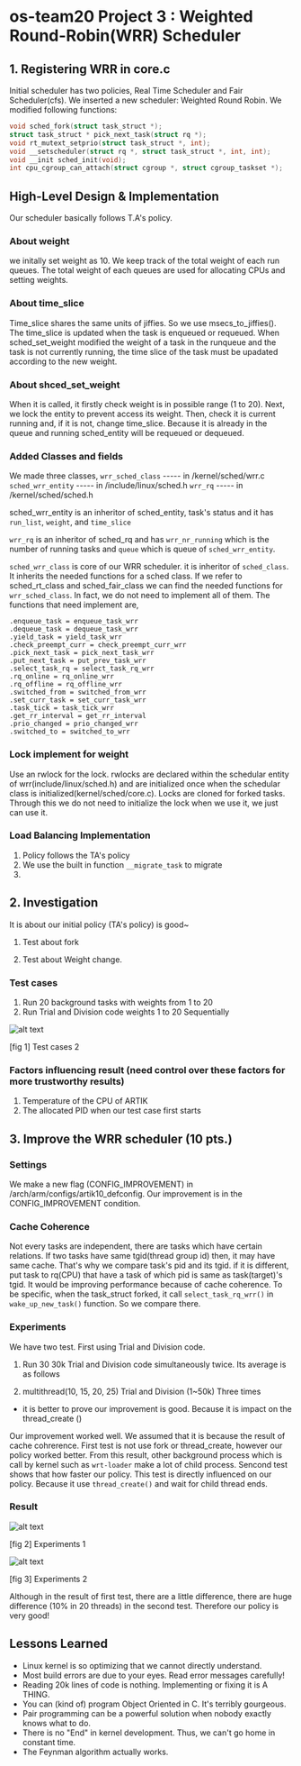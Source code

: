 # os-team20 Project 3 : Weighted Round-Robin(WRR) Scheduler

## 1. Registering WRR in core.c
Initial scheduler has two policies, Real Time Scheduler and Fair Scheduler(cfs). We inserted a new scheduler: Weighted Round Robin.
We modified following functions:
```c
void sched_fork(struct task_struct *);
struct task_struct * pick_next_task(struct rq *);
void rt_mutext_setprio(struct task_struct *, int);
void __setscheduler(struct rq *, struct task_struct *, int, int);
void __init sched_init(void);
int cpu_cgroup_can_attach(struct cgroup *, struct cgroup_taskset *);
```

## High-Level Design & Implementation
Our scheduler basically follows T.A's policy.

### About weight
we initally set weight as 10.
We keep track of the total weight of each run queues.
The total weight of each queues are used for allocating CPUs and setting weights.


### About time_slice
Time_slice shares the same units of jiffies. So we use msecs_to_jiffies().
The time_slice is updated when the task is enqueued or requeued. 
When sched_set_weight modified the weight of a task in the runqueue and the task is not currently running, the time slice of the task must be upadated according to the new weight. 


### About shced_set_weight
When it is called, it firstly check weight is in possible range (1 to 20).
Next, we lock the entity to prevent access its weight.
Then, check it is current running and, if it is not, change time_slice. Because it is already in the queue and running sched_entity will be requeued or dequeued.

### Added Classes and fields
We made three classes,
`wrr_sched_class`   ----- in /kernel/sched/wrr.c
`sched_wrr_entity`  ----- in /include/linux/sched.h
`wrr_rq`            ----- in /kernel/sched/sched.h

sched_wrr_entity is an inheritor of sched_entity, task's status and it has `run_list`, `weight`, and `time_slice`

`wrr_rq` is an inheritor of sched_rq and has `wrr_nr_running` which is the number of running tasks and `queue` which is queue of `sched_wrr_entity`.

`sched_wrr_class` is core of our WRR scheduler. it is inheritor of `sched_class`. It inherits the needed functions for a sched class.
If we refer to sched_rt_class and sched_fair_class we can find the needed functions for `wrr_sched_class`. In fact, we do not need to implement all of them. The functions that need implement are,

    .enqueue_task = enqueue_task_wrr
    .dequeue_task = dequeue_task_wrr
    .yield_task = yield_task_wrr
    .check_preempt_curr = check_preempt_curr_wrr
    .pick_next_task = pick_next_task_wrr
    .put_next_task = put_prev_task_wrr
    .select_task_rq = select_task_rq_wrr
    .rq_online = rq_online_wrr
    .rq_offline = rq_offline_wrr
    .switched_from = switched_from_wrr
    .set_curr_task = set_curr_task_wrr
    .task_tick = task_tick_wrr
    .get_rr_interval = get_rr_interval
    .prio_changed = prio_changed_wrr
    .switched_to = switched_to_wrr

### Lock implement for weight
Use an rwlock for the lock. rwlocks are declared within the schedular entity of wrr(include/linux/sched.h) and are initialized once when the schedular class is initialized(kernel/sched/core.c). Locks are cloned for forked tasks. Through this we do not need to initialize the lock when we use it, we just can use it.

### Load Balancing Implementation
1. Policy follows the TA's policy
2. We use the built in function `__migrate_task` to migrate
3. 

## 2. Investigation
It is about our initial policy (TA's policy) is good~

1. Test about fork

2. Test about Weight change.

### Test cases
1. Run 20 background tasks with weights from 1 to 20
2. Run Trial and Division code weights 1 to 20 Sequentially

![alt text](https://github.com/swsnu/os-team20/blob/proj3/fig1.png)

[fig 1] Test cases 2


### Factors influencing result (need control over these factors for more trustworthy results)
1. Temperature of the CPU of ARTIK
2. The allocated PID when our test case first starts

## 3. Improve the WRR scheduler (10 pts.)
### Settings
 We make a new flag (CONFIG_IMPROVEMENT) in /arch/arm/configs/artik10_defconfig. Our improvement is in the CONFIG_IMPROVEMENT condition. 

### Cache Coherence
  Not every tasks are independent, there are tasks which have certain relations. If two tasks have same tgid(thread group id) then, it may have same cache. That's why we compare task's pid and its tgid. if it is different, put task to rq(CPU) that have a task of which pid is same as task(target)'s tgid. It would be improving performance because of cache coherence. To be specific, when the task_struct forked, it call `select_task_rq_wrr()` in `wake_up_new_task()` function. So we compare there.
  
### Experiments
 We have two test. First using Trial and Division code.
 1. Run 30 30k Trial and Division code simultaneously twice. Its average is as follows

 2. multithread(10, 15, 20, 25) Trial and Division (1~50k) Three times
 - it is better to prove our improvement is good. Because it is impact on the thread_create ()
 
Our improvement worked well. We assumed that it is because the result of cache cohrerence.
First test is not use fork or thread_create, however our policy worked better. From this result, other background process which is call by kernel such as `wrt-loader` make a lot of child process.
Sencond test shows that how faster our policy. This test is directly influenced on our policy. Because it use `thread_create()` and wait for child thread ends.

### Result

![alt text](https://github.com/swsnu/os-team20/blob/proj3/fig2.png)

[fig 2] Experiments 1

![alt text](https://github.com/swsnu/os-team20/blob/proj3/fig3.png)

[fig 3] Experiments 2

  Although in the result of first test, there are a little difference, there are huge difference (10% in 20 threads) in the second test. Therefore our policy is very good!

## Lessons Learned
* Linux kernel is so optimizing that we cannot directly understand.
* Most build errors are due to your eyes. Read error messages carefully!
* Reading 20k lines of code is nothing. Implementing or fixing it is A THING.
* You can (kind of) program Object Oriented in C. It's terribly gourgeous.
* Pair programming can be a powerful solution when nobody exactly knows what to do.
* There is no "End" in kernel development. Thus, we can't go home in constant time.
* The Feynman algorithm actually works.
